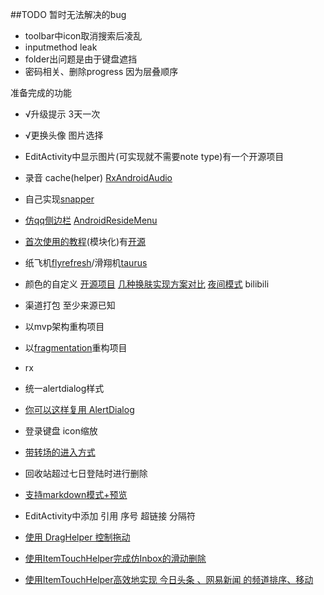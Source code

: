 ##TODO
暂时无法解决的bug
- toolbar中icon取消搜索后凌乱
- inputmethod leak
- folder出问题是由于键盘遮挡
- 密码相关、删除progress 因为层叠顺序

准备完成的功能
- √升级提示 3天一次
- √更换头像 图片选择
- EditActivity中显示图片(可实现就不需要note type)有一个开源项目
- 录音 cache(helper) [RxAndroidAudio](https://github.com/Piasy/RxAndroidAudio)
- 自己实现[snapper](https://github.com/yannickl/SnappingStepper)
- [仿qq侧边栏](http://www.cnblogs.com/jerehedu/p/4511870.html) [AndroidResideMenu](https://github.com/SpecialCyCi/AndroidResideMenu)
- [首次使用的教程](http://www.jianshu.com/p/1d2dcbc1e0f2#)(模块化)有[开源](https://github.com/iammert/MaterialIntroView)
- 纸飞机[flyrefresh](https://github.com/race604/FlyRefresh)/滑翔机[taurus](https://github.com/Yalantis/Taurus)
- 颜色的自定义 [开源项目](http://www.jianshu.com/p/af7c0585dd5b) [几种换肤实现方案对比](http://www.jianshu.com/p/3d59ee0ad433) [夜间模式](http://www.jianshu.com/p/a1613bb5df73) bilibili
- 渠道打包 至少来源已知
- 以mvp架构重构项目
- 以[fragmentation](https://github.com/YoKeyword/Fragmentation)重构项目
- rx
 
- 统一alertdialog样式
- [你可以这样复用 AlertDialog](http://www.jianshu.com/p/4d97a8538b98)
- 登录键盘 icon缩放
- [带转场的进入方式](http://www.jianshu.com/p/841f7b95ca77)
- 回收站超过七日登陆时进行删除
- [支持markdown模式+预览](https://github.com/zzhoujay/Markdown)
- EditActivity中添加 引用 序号 超链接 分隔符


- [使用 DragHelper 控制拖动](http://www.jianshu.com/p/1712cdaf1f0e)
- [使用ItemTouchHelper完成仿Inbox的滑动删除](http://www.jianshu.com/p/9a5f81c887b8)
- [使用ItemTouchHelper高效地实现 今日头条 、网易新闻 的频道排序、移动](http://www.jianshu.com/p/d30fd8da4eac)
